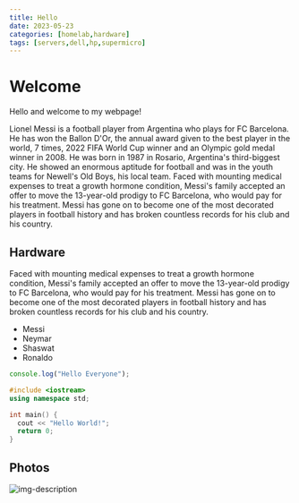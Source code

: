 ```yaml
---
title: Hello
date: 2023-05-23
categories: [homelab,hardware]
tags: [servers,dell,hp,supermicro]
---
```


# Welcome

Hello and welcome to my webpage!

Lionel Messi is a football player from Argentina who plays for FC Barcelona. He has won the Ballon D'Or, the annual award given to the best player in the world, 7 times, 2022 FIFA World Cup winner and an Olympic gold medal winner in 2008. He was born in 1987 in Rosario, Argentina's third-biggest city. He showed an enormous aptitude for football and was in the youth teams for Newell's Old Boys, his local team. Faced with mounting medical expenses to treat a growth hormone condition, Messi's family accepted an offer to move the 13-year-old prodigy to FC Barcelona, who would pay for his treatment. Messi has gone on to become one of the most decorated players in football history and has broken countless records for his club and his country.

## Hardware

Faced with mounting medical expenses to treat a growth hormone condition, Messi's family accepted an offer to move the 13-year-old prodigy to FC Barcelona, who would pay for his treatment. Messi has gone on to become one of the most decorated players in football history and has broken countless records for his club and his country.

* Messi
* Neymar
* Shaswat
* Ronaldo

``````javascript
console.log("Hello Everyone");
``````

````C++
#include <iostream>
using namespace std;

int main() {
  cout << "Hello World!";
  return 0;
}
````

## Photos

![img-description](https://buffer.com/cdn-cgi/image/w=1000,fit=contain,q=90,f=auto/library/content/images/size/w600/2023/10/free-images.jpg)
